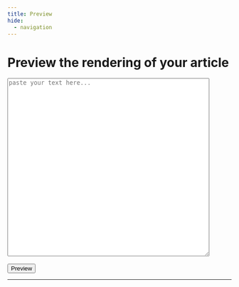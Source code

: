 ```yaml
---
title: Preview
hide:
  - navigation
---
```

<script src="https://ajax.googleapis.com/ajax/libs/jquery/3.6.0/jquery.min.js"></script>
<script>
  $(document).ready(function(){
    $("#previewBtn").click(function(){
      var markdown = $("#markdownInput").val();
      var URL = "https://us-central1-cp-algorithms.cloudfunctions.net/convert-markdown-mkdocs";
      var data = {"markdown": markdown};
      var refresh_script = `<scr` + `ipt>MathJax.typeset();</scr` + `ipt>`;
      $.ajax({
        url: URL,
        contentType: "application/json",
        method: 'POST',
        data: JSON.stringify(data),
        success: function(data) { $("#previewArea").html(data + "\n" + refresh_script); }
      });
    });
  });
</script>
# Preview the rendering of your article

<form>
  <textarea style="width:90%;height:400px;" id="markdownInput" placeholder="paste your text here..."></textarea>
  <br/>
  <br/>
  <button type='button' class="md-button md-button--primary" id="previewBtn">Preview</button>
</form>
</center>
<hr/>

<div id="previewArea">
</div>
<br/>

